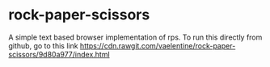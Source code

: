 # rock-paper-scissors
A simple text based browser implementation of rps. 
To run this directly from github, go to this link https://cdn.rawgit.com/vaelentine/rock-paper-scissors/9d80a977/index.html
